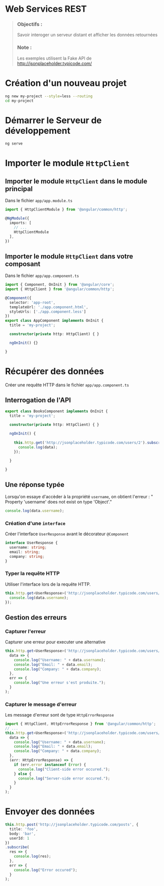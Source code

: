 # Web Services REST
> ### Objectifs :
> Savoir interoger un serveur distant et afficher les données retournées
> ### Note :
> Les exemples utilisent la Fake API de http://jsonplaceholder.typicode.com/




# Création d'un nouveau projet

```bash
ng new my-project --style=less --routing
cd my-project
```



# Démarrer le Serveur de développement

```bash
ng serve
```



# Importer le module `HttpClient` 

## Importer le module `HttpClient` dans le module principal

Dans le fichier `app/app.module.ts`

```typescript
import { HttpClientModule } from '@angular/common/http';

@NgModule({
  imports: [
    // ...
    HttpClientModule
  ],
})
```



## Importer le module `HttpClient` dans votre composant

Dans le fichier `app/app.component.ts`

```typescript
import { Component, OnInit } from '@angular/core';
import { HttpClient } from '@angular/common/http';

@Component({
  selector: 'app-root',
  templateUrl: './app.component.html',
  styleUrls: ['./app.component.less']
})
export class AppComponent implements OnInit {
  title = 'my-project';

  constructor(private http: HttpClient) { }

  ngOnInit() {}

}
```



# Récupérer des données

Créer une requête HTTP dans le fichier `app/app.component.ts`


## Interrogation de l'API

```typescript
export class BooksComponent implements OnInit {
  title = 'my-project';

  constructor(private http: HttpClient) { }

  ngOnInit() {
    
    this.http.get('http://jsonplaceholder.typicode.com/users/2').subscribe(data => {
      console.log(data);
    });
  
  }

}
``` 


## Une réponse typée

Lorsqu'on essaye d'accèder à la propriété `username`, on obtient l'erreur : " Property 'username' does not exist on type 'Object'."

```javascript
console.log(data.username);
```

### Création d'une `interface`

Créer l'interface `UserResponse` avant le décorateur `@Component`

```typescript
interface UserResponse {
  username: string;
  email: string;
  company: string;
}
```

### Typer la requête HTTP

Utiliser l'interface lors de la requête HTTP.

```typescript
this.http.get<UserResponse>('http://jsonplaceholder.typicode.com/users/2').subscribe(data => {
  console.log(data.username);
});
```


## Gestion des erreurs

### Capturer l'erreur

Capturer une erreur pour executer une alternative

```typescript
this.http.get<UserResponse>('http://jsonplaceholder.typicode.com/users/42').subscribe(
  data => {
    console.log("Username: " + data.username);
    console.log("Email: " + data.email);
    console.log("Company: " + data.company);
  },
  err => {
    console.log("Une erreur s'est produite.");
  }
);
``` 

### Capturer le message d'erreur

Les message d'erreur sont de type `HttpErrorResponse`

```typescript
import { HttpClient, HttpErrorResponse } from '@angular/common/http';
// ...
this.http.get<UserResponse>('http://jsonplaceholder.typicode.com/users/42').subscribe(
  data => {
    console.log("Username: " + data.username);
    console.log("Email: " + data.email);
    console.log("Company: " + data.company);
  },
  (err: HttpErrorResponse) => {
    if (err.error instanceof Error) {
      console.log("Client-side error occured.");
    } else {
      console.log("Server-side error occured.");
    }
  }
);
``` 



# Envoyer des données

```typescript
this.http.post('http://jsonplaceholder.typicode.com/posts', {
  title: 'foo',
  body: 'bar',
  userId: 1
})
.subscribe(
  res => {
    console.log(res);
  },
  err => {
    console.log("Error occured");
  }
);
```